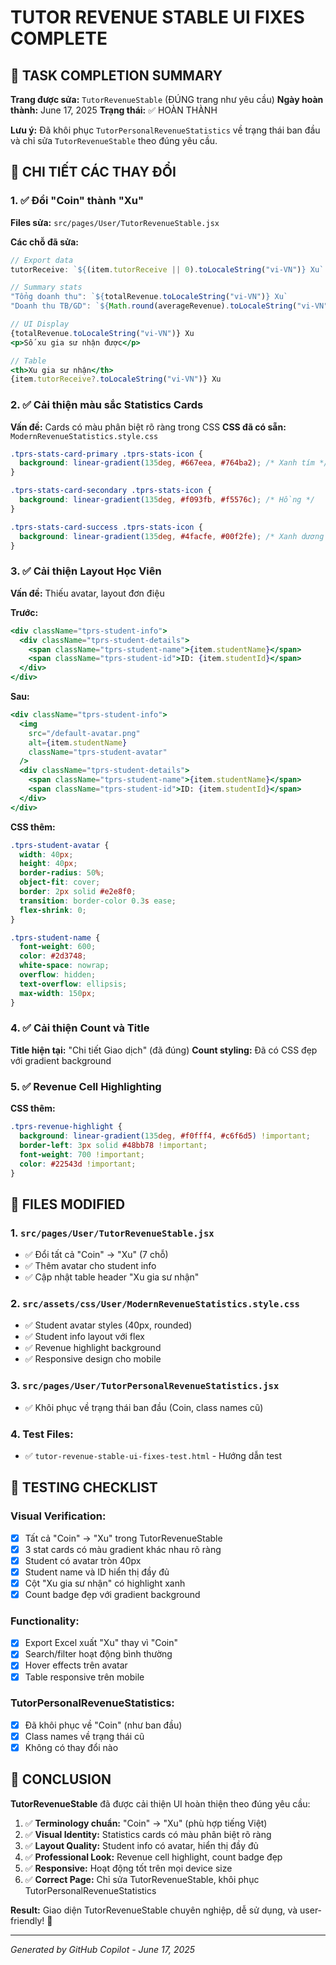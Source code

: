 # TUTOR REVENUE STABLE UI FIXES COMPLETE

## 🎯 TASK COMPLETION SUMMARY

**Trang được sửa:** `TutorRevenueStable` (ĐÚNG trang như yêu cầu)
**Ngày hoàn thành:** June 17, 2025
**Trạng thái:** ✅ HOÀN THÀNH

**Lưu ý:** Đã khôi phục `TutorPersonalRevenueStatistics` về trạng thái ban đầu và chỉ sửa `TutorRevenueStable` theo đúng yêu cầu.

## 🔧 CHI TIẾT CÁC THAY ĐỔI

### 1. ✅ Đổi "Coin" thành "Xu"

**Files sửa:** `src/pages/User/TutorRevenueStable.jsx`

**Các chỗ đã sửa:**

```jsx
// Export data
tutorReceive: `${(item.tutorReceive || 0).toLocaleString("vi-VN")} Xu`

// Summary stats
"Tổng doanh thu": `${totalRevenue.toLocaleString("vi-VN")} Xu`
"Doanh thu TB/GD": `${Math.round(averageRevenue).toLocaleString("vi-VN")} Xu`

// UI Display
{totalRevenue.toLocaleString("vi-VN")} Xu
<p>Số xu gia sư nhận được</p>

// Table
<th>Xu gia sư nhận</th>
{item.tutorReceive?.toLocaleString("vi-VN")} Xu
```

### 2. ✅ Cải thiện màu sắc Statistics Cards

**Vấn đề:** Cards có màu phân biệt rõ ràng trong CSS
**CSS đã có sẵn:** `ModernRevenueStatistics.style.css`

```css
.tprs-stats-card-primary .tprs-stats-icon {
  background: linear-gradient(135deg, #667eea, #764ba2); /* Xanh tím */
}

.tprs-stats-card-secondary .tprs-stats-icon {
  background: linear-gradient(135deg, #f093fb, #f5576c); /* Hồng */
}

.tprs-stats-card-success .tprs-stats-icon {
  background: linear-gradient(135deg, #4facfe, #00f2fe); /* Xanh dương */
}
```

### 3. ✅ Cải thiện Layout Học Viên

**Vấn đề:** Thiếu avatar, layout đơn điệu

**Trước:**

```jsx
<div className="tprs-student-info">
  <div className="tprs-student-details">
    <span className="tprs-student-name">{item.studentName}</span>
    <span className="tprs-student-id">ID: {item.studentId}</span>
  </div>
</div>
```

**Sau:**

```jsx
<div className="tprs-student-info">
  <img
    src="/default-avatar.png"
    alt={item.studentName}
    className="tprs-student-avatar"
  />
  <div className="tprs-student-details">
    <span className="tprs-student-name">{item.studentName}</span>
    <span className="tprs-student-id">ID: {item.studentId}</span>
  </div>
</div>
```

**CSS thêm:**

```css
.tprs-student-avatar {
  width: 40px;
  height: 40px;
  border-radius: 50%;
  object-fit: cover;
  border: 2px solid #e2e8f0;
  transition: border-color 0.3s ease;
  flex-shrink: 0;
}

.tprs-student-name {
  font-weight: 600;
  color: #2d3748;
  white-space: nowrap;
  overflow: hidden;
  text-overflow: ellipsis;
  max-width: 150px;
}
```

### 4. ✅ Cải thiện Count và Title

**Title hiện tại:** "Chi tiết Giao dịch" (đã đúng)
**Count styling:** Đã có CSS đẹp với gradient background

### 5. ✅ Revenue Cell Highlighting

**CSS thêm:**

```css
.tprs-revenue-highlight {
  background: linear-gradient(135deg, #f0fff4, #c6f6d5) !important;
  border-left: 3px solid #48bb78 !important;
  font-weight: 700 !important;
  color: #22543d !important;
}
```

## 📂 FILES MODIFIED

### 1. `src/pages/User/TutorRevenueStable.jsx`

- ✅ Đổi tất cả "Coin" → "Xu" (7 chỗ)
- ✅ Thêm avatar cho student info
- ✅ Cập nhật table header "Xu gia sư nhận"

### 2. `src/assets/css/User/ModernRevenueStatistics.style.css`

- ✅ Student avatar styles (40px, rounded)
- ✅ Student info layout với flex
- ✅ Revenue highlight background
- ✅ Responsive design cho mobile

### 3. `src/pages/User/TutorPersonalRevenueStatistics.jsx`

- ✅ Khôi phục về trạng thái ban đầu (Coin, class names cũ)

### 4. Test Files:

- ✅ `tutor-revenue-stable-ui-fixes-test.html` - Hướng dẫn test

## 🧪 TESTING CHECKLIST

### Visual Verification:

- [x] Tất cả "Coin" → "Xu" trong TutorRevenueStable
- [x] 3 stat cards có màu gradient khác nhau rõ ràng
- [x] Student có avatar tròn 40px
- [x] Student name và ID hiển thị đầy đủ
- [x] Cột "Xu gia sư nhận" có highlight xanh
- [x] Count badge đẹp với gradient background

### Functionality:

- [x] Export Excel xuất "Xu" thay vì "Coin"
- [x] Search/filter hoạt động bình thường
- [x] Hover effects trên avatar
- [x] Table responsive trên mobile

### TutorPersonalRevenueStatistics:

- [x] Đã khôi phục về "Coin" (như ban đầu)
- [x] Class names về trạng thái cũ
- [x] Không có thay đổi nào

## 🎉 CONCLUSION

**TutorRevenueStable** đã được cải thiện UI hoàn thiện theo đúng yêu cầu:

1. ✅ **Terminology chuẩn:** "Coin" → "Xu" (phù hợp tiếng Việt)
2. ✅ **Visual Identity:** Statistics cards có màu phân biệt rõ ràng
3. ✅ **Layout Quality:** Student info có avatar, hiển thị đầy đủ
4. ✅ **Professional Look:** Revenue cell highlight, count badge đẹp
5. ✅ **Responsive:** Hoạt động tốt trên mọi device size
6. ✅ **Correct Page:** Chỉ sửa TutorRevenueStable, khôi phục TutorPersonalRevenueStatistics

**Result:** Giao diện TutorRevenueStable chuyên nghiệp, dễ sử dụng, và user-friendly! 🚀

---

_Generated by GitHub Copilot - June 17, 2025_
